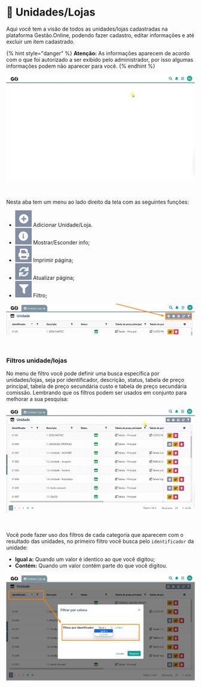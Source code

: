 # 🏪 Unidades/Lojas

Aqui você tem a visão de todos as unidades/lojas cadastradas na plataforma Gestão.Online, podendo fazer cadastro, editar informações e até excluir um item cadastrado.

{% hint style="danger" %}
**Atenção:** As informações aparecem de acordo com o que foi autorizado a ser exibido pelo administrador, por isso algumas informações podem não aparecer para você.
{% endhint %}

![](/erp-v2/assets/modulos/unidades/aba_unidade.gif)

<br>

Nesta aba tem um menu ao lado direito da tela com as seguintes funções:

- <img src="/erp-v2/assets/icon_add.png" alt="" data-size="line"> Adicionar Unidade/Loja.
- <img src="/erp-v2/assets/icon_exibir.png" alt="" data-size="line"> Mostrar/Esconder info;
- <img src="/erp-v2/assets/icon_imprimir.png" alt="" data-size="line"> Imprimir página;
- <img src="/erp-v2/assets/icon_atualizar.png" alt="" data-size="line"> Atualizar página;
- <img src="/erp-v2/assets/icon_filtro.png" alt="" data-size="line"> Filtro;

![](/erp-v2/assets/modulos/unidades/aba_unidade_menu.png)

<br>

### Filtros unidade/lojas

No menu de filtro você pode definir uma busca específica por unidades/lojas, seja por identificador, descrição, status, tabela de preço principal, tabela de preço secundária custo e tabela de preço secundária comissão. Lembrando que os filtros podem ser usados em conjunto para melhorar a sua pesquisa:

![](/erp-v2/assets/modulos/unidades/aba_unidades_filtros.gif)

<br>

Você pode fazer uso dos filtros de cada categoria que aparecem com o resultado das unidades, no primeiro filtro você busca pelo `identificador` da unidade:

- **Igual a:** Quando um valor é identico ao que você digitou;
- **Contém:** Quando um valor contém parte do que você digitou.

![](/erp-v2/assets/modulos/unidades/aba_unidade_filtro_id.png)

